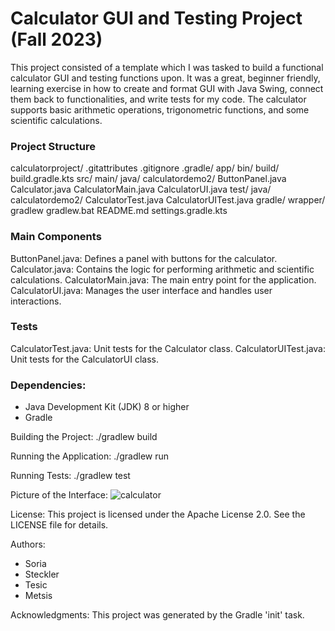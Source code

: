 # Calculator GUI and Testing Project (Fall 2023)

This project consisted of a template which I was tasked to build a functional calculator GUI and testing functions upon. It was a great, beginner friendly, learning exercise in how to create and format GUI with Java Swing, connect them back to functionalities, and write tests for my code. The calculator supports basic arithmetic operations, trigonometric functions, and some scientific calculations.

### Project Structure
calculatorproject/
    .gitattributes
    .gitignore
    .gradle/
    app/
        bin/
        build/
        build.gradle.kts
        src/
            main/
                java/
                    calculatordemo2/
                        ButtonPanel.java
                        Calculator.java
                        CalculatorMain.java
                        CalculatorUI.java
            test/
                java/
                    calculatordemo2/
                        CalculatorTest.java
                        CalculatorUITest.java
    gradle/
        wrapper/
    gradlew
    gradlew.bat
    README.md
    settings.gradle.kts

### Main Components
ButtonPanel.java: Defines a panel with buttons for the calculator.
Calculator.java: Contains the logic for performing arithmetic and scientific calculations.
CalculatorMain.java: The main entry point for the application.
CalculatorUI.java: Manages the user interface and handles user interactions.

### Tests
CalculatorTest.java: Unit tests for the Calculator class.
CalculatorUITest.java: Unit tests for the CalculatorUI class.

### Dependencies: 
- Java Development Kit (JDK) 8 or higher
- Gradle

Building the Project:
./gradlew build

Running the Application:
./gradlew run

Running Tests:
./gradlew test

Picture of the Interface: 
![calculator](https://github.com/user-attachments/assets/5e5d272c-a46f-4391-aa4e-8ae1cf5038ad)

License:
This project is licensed under the Apache License 2.0. See the LICENSE file for details.

Authors:
- Soria
- Steckler
- Tesic
- Metsis

Acknowledgments: 
This project was generated by the Gradle 'init' task.
